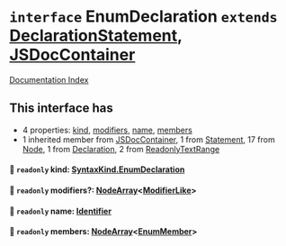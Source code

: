 # `interface` EnumDeclaration `extends` [DeclarationStatement](../interface.DeclarationStatement/README.md), [JSDocContainer](../interface.JSDocContainer/README.md)

[Documentation Index](../README.md)

## This interface has

- 4 properties:
[kind](#-readonly-kind-syntaxkindenumdeclaration),
[modifiers](#-readonly-modifiers-nodearraymodifierlike),
[name](#-readonly-name-identifier),
[members](#-readonly-members-nodearrayenummember)
- 1 inherited member from [JSDocContainer](../interface.JSDocContainer/README.md), 1 from [Statement](../interface.Statement/README.md), 17 from [Node](../interface.Node/README.md), 1 from [Declaration](../interface.Declaration/README.md), 2 from [ReadonlyTextRange](../interface.ReadonlyTextRange/README.md)


#### 📄 `readonly` kind: [SyntaxKind.EnumDeclaration](../enum.SyntaxKind/README.md#enumdeclaration--267)



#### 📄 `readonly` modifiers?: [NodeArray](../interface.NodeArray/README.md)\<[ModifierLike](../type.ModifierLike/README.md)>



#### 📄 `readonly` name: [Identifier](../interface.Identifier/README.md)



#### 📄 `readonly` members: [NodeArray](../interface.NodeArray/README.md)\<[EnumMember](../interface.EnumMember/README.md)>



